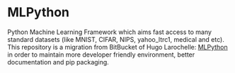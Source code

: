 # MLPython
Python Machine Learning Framework which aims fast access to many standard datasets (like MNIST, CIFAR, NIPS, yahoo_ltrc1, medical and etc).
This repository is a migration from BitBucket of Hugo Larochelle:
[MLPython](https://bitbucket.org/HugoLarochelle/mlpython) in order to maintain more developer friendly environment, better documentation and pip packaging.
 
